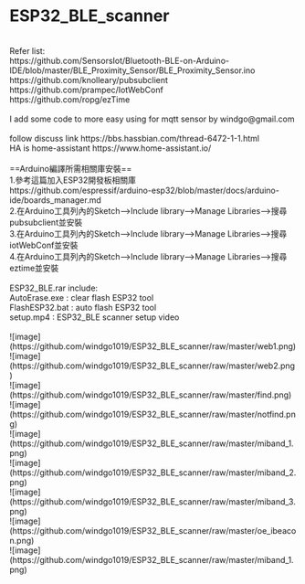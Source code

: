 # ESP32_BLE_scanner
</br>
Refer list:</br>
 https://github.com/SensorsIot/Bluetooth-BLE-on-Arduino-IDE/blob/master/BLE_Proximity_Sensor/BLE_Proximity_Sensor.ino</br>
 https://github.com/knolleary/pubsubclient</br>
 https://github.com/prampec/IotWebConf</br>
 https://github.com/ropg/ezTime</br>
  </br>
 I add some code to more easy using for mqtt sensor by windgo@gmail.com</br>
 </br>
 follow discuss link https://bbs.hassbian.com/thread-6472-1-1.html</br>
 HA is home-assistant https://www.home-assistant.io/</br>
</br>
==Arduino編譯所需相關庫安裝==</br>
1.參考這篇加入ESP32開發板相關庫</br>
https://github.com/espressif/arduino-esp32/blob/master/docs/arduino-ide/boards_manager.md</br>
2.在Arduino工具列內的Sketch-->Include library-->Manage Libraries-->搜尋pubsubclient並安裝</br>
3.在Arduino工具列內的Sketch-->Include library-->Manage Libraries-->搜尋iotWebConf並安裝</br>
4.在Arduino工具列內的Sketch-->Include library-->Manage Libraries-->搜尋eztime並安裝</br>
</br>
ESP32_BLE.rar include:</br>
AutoErase.exe : clear flash ESP32 tool</br>
FlashESP32.bat : auto flash ESP32 tool</br>
setup.mp4 : ESP32_BLE scanner setup video</br>
</br>
![image](https://github.com/windgo1019/ESP32_BLE_scanner/raw/master/web1.png)</br>
![image](https://github.com/windgo1019/ESP32_BLE_scanner/raw/master/web2.png)</br>
![image](https://github.com/windgo1019/ESP32_BLE_scanner/raw/master/find.png)</br>
![image](https://github.com/windgo1019/ESP32_BLE_scanner/raw/master/notfind.png)</br>
![image](https://github.com/windgo1019/ESP32_BLE_scanner/raw/master/miband_1.png)</br>
![image](https://github.com/windgo1019/ESP32_BLE_scanner/raw/master/miband_2.png)</br>
![image](https://github.com/windgo1019/ESP32_BLE_scanner/raw/master/miband_3.png)</br>
![image](https://github.com/windgo1019/ESP32_BLE_scanner/raw/master/oe_ibeacon.png)</br>
![image](https://github.com/windgo1019/ESP32_BLE_scanner/raw/master/miband_1.png)</br>
